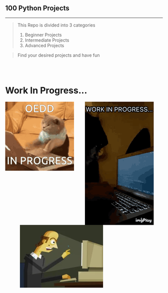 ## 100 Python Projects
***

> This Repo is divided into 3 categories
> 1. Beginner Projects
> 2. Intermediate Projects
> 3. Advanced Projects

> Find your desired projects and have fun


<br><br>

# Work In Progress...

&nbsp;&nbsp;&nbsp;&nbsp;&nbsp;&nbsp;&nbsp;&nbsp;
<img src="work.gif" align="left">
<img src="tenor.gif" align="center">
&nbsp;&nbsp;&nbsp;&nbsp;&nbsp;&nbsp;&nbsp;&nbsp;&nbsp;&nbsp;&nbsp;
<img src="200.webp">
